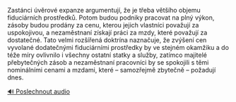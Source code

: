 
Zastánci úvěrové expanze argumentují, že je třeba většího objemu fiduciárních prostředků. Potom budou podniky pracovat na plný výkon, zásoby budou prodány za cenu, kterou jejich vlastníci považují za uspokojivou, a nezaměstnaní získají práci za mzdy, které považují za dostatečné. Tato velmi rozšířená doktrína naznačuje, že zvýšení cen vyvolané dodatečnými fiduciárními prostředky by ve stejném okamžiku a do téže míry ovlivnilo i všechny ostatní statky a služby, zatímco majitelé přebytečných zásob a nezaměstnaní pracovníci by se spokojili s těmi nominálními cenami a mzdami, které – samozřejmě zbytečně – požadují dnes.

[🔊 Poslechnout audio](/data/7-paragraphs/audio/chapter_103/para_011-Zastnci-vrov-expanze-argumentuj-e-je-teba.mp3)
